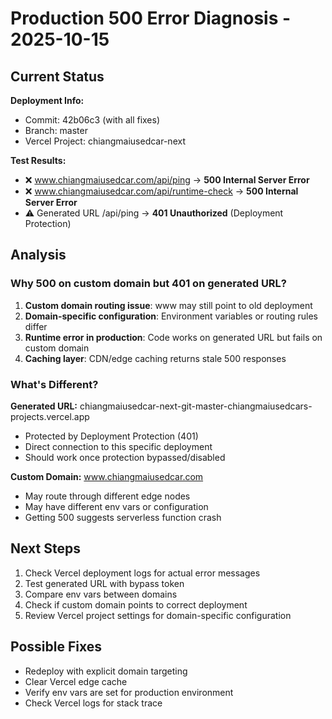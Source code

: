 # Production 500 Error Diagnosis - 2025-10-15

## Current Status

**Deployment Info:**
- Commit: 42b06c3 (with all fixes)
- Branch: master
- Vercel Project: chiangmaiusedcar-next

**Test Results:**
- ❌ www.chiangmaiusedcar.com/api/ping → **500 Internal Server Error**
- ❌ www.chiangmaiusedcar.com/api/runtime-check → **500 Internal Server Error**
- ⚠️ Generated URL /api/ping → **401 Unauthorized** (Deployment Protection)

## Analysis

### Why 500 on custom domain but 401 on generated URL?

1. **Custom domain routing issue**: www may still point to old deployment
2. **Domain-specific configuration**: Environment variables or routing rules differ
3. **Runtime error in production**: Code works on generated URL but fails on custom domain
4. **Caching layer**: CDN/edge caching returns stale 500 responses

### What's Different?

**Generated URL:** chiangmaiusedcar-next-git-master-chiangmaiusedcars-projects.vercel.app
- Protected by Deployment Protection (401)
- Direct connection to this specific deployment
- Should work once protection bypassed/disabled

**Custom Domain:** www.chiangmaiusedcar.com
- May route through different edge nodes
- May have different env vars or configuration
- Getting 500 suggests serverless function crash

## Next Steps

1. Check Vercel deployment logs for actual error messages
2. Test generated URL with bypass token
3. Compare env vars between domains
4. Check if custom domain points to correct deployment
5. Review Vercel project settings for domain-specific configuration

## Possible Fixes

- Redeploy with explicit domain targeting
- Clear Vercel edge cache
- Verify env vars are set for production environment
- Check Vercel logs for stack trace
